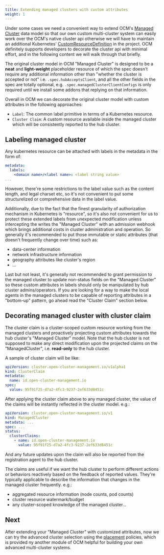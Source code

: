 ```yaml
---
title: Extending managed clusters with custom attributes
weight: 1
---
```


Under some cases we need a convenient way to extend OCM's [Managed Cluster](https://open-cluster-management.io/concepts/managedcluster/)
data model so that our own custom multi-cluster system can easily work over the
OCM's native cluster api otherwise we will have to maintain an additional
Kubernetes' [CustomResourceDefinition](https://kubernetes.io/docs/tasks/extend-kubernetes/custom-resources/custom-resource-definitions/)
in the project. OCM definitely supports developers to decorate the cluster api
with minimal effort, and in the following content we will walk through that
briefly.

The original cluster model in OCM "Managed Cluster" is designed to be a
__neat__ and  __light-weight__ placeholder resource of which the spec doesn't
require any additional information other than "whether the cluster is
accepted or not" i.e. `.spec.hubAcceptsClient`, and all the other fields
in the spec are totally optional, e.g. `.spec.managedClusterClientConfigs`
is only required until we install some addons that replying on that
information.

Overall in OCM we can decorate the original cluster model with custom
attributes in the following approaches:

- `Label`: The common label primitive in terms of a Kubernetes resource.
- `Cluster Claim`: A custom resource available inside the managed cluster
  which will be consistently reported to the hub cluster.


## Labeling managed cluster

Any kubernetes resource can be attached with labels in the metadata in the
form of:

```yaml
metadata:
  labels:
    <domain name>/<label name>: <label string value>
...
```

However, there're some restrictions to the label value such as the content
length, and legal charset etc, so it's not convenient to put some structurelized
or comprehensive data in the label value.

Additionally, due to the fact that the finest granularity of authorization
mechanism in Kubernetes is "resource", so it's also not convenient for us
to protect these extended labels from unexpected modification unless
intercepting the writes the "Managed Cluster" with an admission webhook which
brings additional costs in cluster administration and operation. So generally
it's recommended to put those immutable or static attributes (that doesn't
frequently change over time) such as:

- data-center information
- network infrastructure information
- geography attributes like cluster's region
- ...

Last but not least, it's generally not recommended to grant permission to the
managed cluster to update non-status fields on the "Managed Cluster" so these
custom attributes in labels should only be manipulated by hub cluster
admins/operators. If you are looking for a way to make the local agents in the
managed clusters to be capable of reporting attributes in a "bottom-up"
pattern, go ahead read the "Cluster Claim" section below.

## Decorating managed cluster with cluster claim

The cluster claim is a cluster-scoped custom resource working from the managed
clusters and proactively projecting custom attributes towards the hub cluster's
"Managed Cluster" model. Note that the hub cluster is not supposed to make
any direct modification upon the projected claims on the "ManagedCluster", i.e.
__read-only__ to the hub cluster.

A sample of cluster claim will be like:

```yaml
apiVersion: cluster.open-cluster-management.io/v1alpha1
kind: ClusterClaim
metadata:
  name: id.open-cluster-management.io
spec:
  value: 95f91f25-d7a2-4fc3-9237-2ef633d8451c
```

After applying the cluster claim above to any managed cluster, the value of
the claims will be instantly reflected in the cluster model. e.g.:

```yaml
apiVersion: cluster.open-cluster-management.io/v1
kind: ManagedCluster
metadata: ...
spec: ...
status:
  clusterClaims:
    - name: id.open-cluster-management.io
      value: 95f91f25-d7a2-4fc3-9237-2ef633d8451c
```

And any future updates upon the claim will also be reported from the
registration agent to the hub cluster.

The claims are useful if we want the hub cluster to perform different actions
or behaviors reactively based on the feedback of reported values. They're
typically applicable to describe the information that changes in the managed
cluster frequently. e.g.:

- aggregated resource information (node counts, pod counts)
- cluster resource watermark/budget
- any cluster-scoped knowledge of the managed cluster...


## Next

After extending your "Managed Cluster" with customized attributes, now we can
try the advanced cluster selection using the [placement](https://open-cluster-management.io/concepts/placement/)
policies, which is provided ny another module of OCM helpful for building your
own advanced multi-cluster systems.